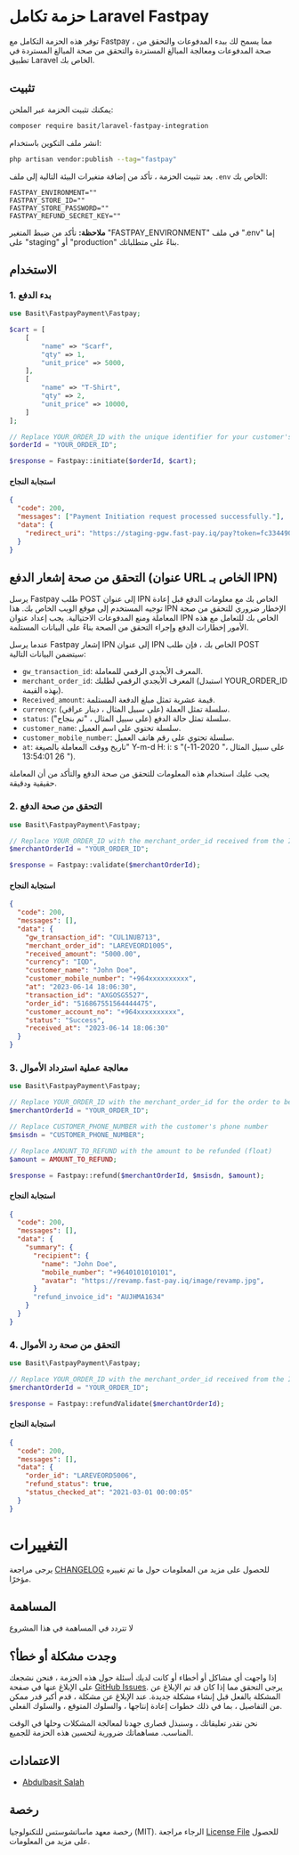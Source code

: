 # حزمة تكامل Laravel Fastpay

توفر هذه الحزمة التكامل مع Fastpay ، مما يسمح لك ببدء المدفوعات والتحقق من صحة المدفوعات ومعالجة المبالغ المستردة والتحقق من صحة المبالغ المستردة
في تطبيق Laravel الخاص بك.

## تثبيت

يمكنك تثبيت الحزمة عبر الملحن:


```bash
composer require basit/laravel-fastpay-integration
```

انشر ملف التكوين باستخدام:

```bash
php artisan vendor:publish --tag="fastpay"
```

بعد تثبيت الحزمة ، تأكد من إضافة متغيرات البيئة التالية إلى ملف `.env` الخاص بك:

```env
FASTPAY_ENVIRONMENT=""
FASTPAY_STORE_ID=""
FASTPAY_STORE_PASSWORD=""
FASTPAY_REFUND_SECRET_KEY=""
```

**ملاحظة:** تأكد من ضبط المتغير  "FASTPAY_ENVIRONMENT" في ملف ".env" إما على "staging" أو "production" بناءً على متطلباتك.

## الاستخدام

### 1. بدء الدفع

```php
use Basit\FastpayPayment\Fastpay;

$cart = [
    [
        "name" => "Scarf",
        "qty" => 1,
        "unit_price" => 5000,
    ],
    [
        "name" => "T-Shirt",
        "qty" => 2,
        "unit_price" => 10000,
    ]
];

// Replace YOUR_ORDER_ID with the unique identifier for your customer's order
$orderId = "YOUR_ORDER_ID";

$response = Fastpay::initiate($orderId, $cart);
```

#### استجابة النجاح

```json
{
  "code": 200,
  "messages": ["Payment Initiation request processed successfully."],
  "data": {
    "redirect_uri": "https://staging-pgw.fast-pay.iq/pay?token=fc334490-348d-4040-87d9-dc33ae5xxxxx"
  }
}
```

## التحقق من صحة إشعار الدفع (عنوان URL الخاص بـ IPN)

يرسل Fastpay طلب POST إلى عنوان IPN الخاص بك مع معلومات الدفع قبل إعادة توجيه المستخدم إلى موقع الويب الخاص بك. هذا IPN
الإخطار ضروري للتحقق من صحة المعاملة ومنع المدفوعات الاحتيالية. يجب إعداد عنوان IPN الخاص بك للتعامل مع هذه الأمور
إخطارات الدفع وإجراء التحقق من الصحة بناءً على البيانات المستلمة.

عندما يرسل Fastpay إشعار IPN إلى عنوان IPN الخاص بك ، فإن طلب POST سيتضمن البيانات التالية:

- `gw_transaction_id`: المعرف الأبجدي الرقمي للمعاملة.
- `merchant_order_id`: المعرف الأبجدي الرقمي لطلبك (استبدل YOUR_ORDER_ID بهذه القيمة).
- `Received_amount`: قيمة عشرية تمثل مبلغ الدفعة المستلمة.
- `currency`: سلسلة تمثل العملة (على سبيل المثال ، دينار عراقي).
- `status`: سلسلة تمثل حالة الدفع (على سبيل المثال ، "تم بنجاح").
- `customer_name`: سلسلة تحتوي على اسم العميل.
- `customer_mobile_number`: سلسلة تحتوي على رقم هاتف العميل.
- `at`: تاريخ ووقت المعاملة بالصيغة" Y-m-d H: i: s "(على سبيل المثال ،" 2020-11-26 13:54:01 ").

يجب عليك استخدام هذه المعلومات للتحقق من صحة الدفع والتأكد من أن المعاملة حقيقية ودقيقة.

### 2. التحقق من صحة الدفع

```php
use Basit\FastpayPayment\Fastpay;

// Replace YOUR_ORDER_ID with the merchant_order_id received from the IPN callback
$merchantOrderId = "YOUR_ORDER_ID";

$response = Fastpay::validate($merchantOrderId);
```

#### استجابة النجاح

```json
{
  "code": 200,
  "messages": [],
  "data": {
    "gw_transaction_id": "CUL1NUB713",
    "merchant_order_id": "LAREVEORD1005",
    "received_amount": "5000.00",
    "currency": "IQD",
    "customer_name": "John Doe",
    "customer_mobile_number": "+964xxxxxxxxxx",
    "at": "2023-06-14 18:06:30",
    "transaction_id": "AXGOSG5527",
    "order_id": "516867551564444475",
    "customer_account_no": "+964xxxxxxxxxx",
    "status": "Success",
    "received_at": "2023-06-14 18:06:30"
  }
}
```

### 3. معالجة عملية استرداد الأموال

```php
use Basit\FastpayPayment\Fastpay;

// Replace YOUR_ORDER_ID with the merchant_order_id for the order to be refunded
$merchantOrderId = "YOUR_ORDER_ID";

// Replace CUSTOMER_PHONE_NUMBER with the customer's phone number
$msisdn = "CUSTOMER_PHONE_NUMBER";

// Replace AMOUNT_TO_REFUND with the amount to be refunded (float)
$amount = AMOUNT_TO_REFUND;

$response = Fastpay::refund($merchantOrderId, $msisdn, $amount);
```

#### استجابة النجاح

```json
{
  "code": 200,
  "messages": [],
  "data": {
    "summary": {
      "recipient": {
        "name": "John Doe",
        "mobile_number": "+9640101010101",
        "avatar": "https://revamp.fast-pay.iq/image/revamp.jpg",
      }
      "refund_invoice_id": "AUJHMA1634"
    }
  }
}
```

### 4. التحقق من صحة رد الأموال

```php
use Basit\FastpayPayment\Fastpay;

// Replace YOUR_ORDER_ID with the merchant_order_id received from the IPN callback
$merchantOrderId = "YOUR_ORDER_ID";

$response = Fastpay::refundValidate($merchantOrderId);
```

#### استجابة النجاح

```json
{
  "code": 200,
  "messages": [],
  "data": {
    "order_id": "LAREVEORD5006",
    "refund_status": true,
    "status_checked_at": "2021-03-01 00:00:05"
  }
}
```

# التغييرات

يرجى مراجعة [CHANGELOG](CHANGELOG.md) للحصول على مزيد من المعلومات حول ما تم تغييره مؤخرًا.

## المساهمة

لا تتردد في المساهمة في هذا المشروع

## وجدت مشكلة أو خطأ؟

إذا واجهت أي مشاكل أو أخطاء أو كانت لديك أسئلة حول هذه الحزمة ، فنحن نشجعك على الإبلاغ عنها
 في صفحة [GitHub Issues](https://github.com/abdulbasit-dev/laravel-fastpay-integration/issues). يرجى التحقق مما إذا كان قد تم الإبلاغ عن المشكلة بالفعل قبل إنشاء مشكلة جديدة. عند الإبلاغ عن مشكلة ، قدم أكبر قدر ممكن من التفاصيل ، بما في ذلك خطوات إعادة إنتاجها ، والسلوك المتوقع ، والسلوك الفعلي.

نحن نقدر تعليقاتك ، وسنبذل قصارى جهدنا لمعالجة المشكلات وحلها في الوقت المناسب. مساهماتك ضرورية لتحسين هذه الحزمة للجميع.

## الاعتمادات

- [Abdulbasit Salah](https://github.com/abdulbasit-dev)

## رخصة
رخصة معهد ماساتشوستس للتكنولوجيا (MIT).
 الرجاء مراجعة [License File](LICENSE.md) للحصول على مزيد من المعلومات.
